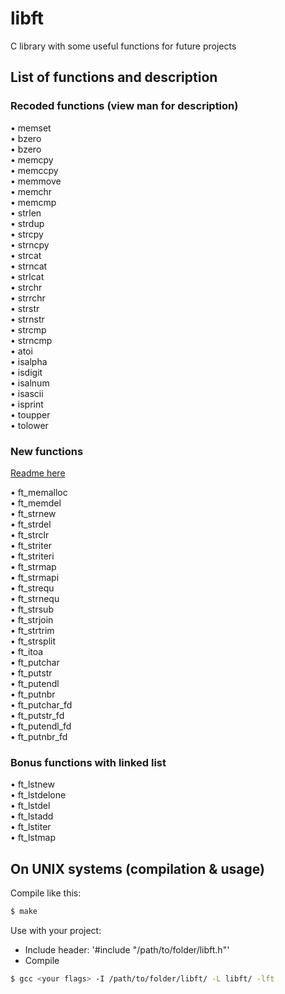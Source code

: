 # libft

C library with some useful functions for future projects

## List of functions and description

### Recoded functions (view man for description)

• memset<br />
• bzero<br />
• bzero<br />
• memcpy<br />
• memccpy<br />
• memmove<br />
• memchr<br />
• memcmp<br />
• strlen<br />
• strdup<br />
• strcpy<br />
• strncpy<br />
• strcat<br />
• strncat<br />
• strlcat<br />
• strchr<br />
• strrchr<br />
• strstr<br />
• strnstr<br />
• strcmp<br />
• strncmp<br />
• atoi<br />
• isalpha<br />
• isdigit<br />
• isalnum<br />
• isascii<br />
• isprint<br />
• toupper<br />
• tolower<br />

### New functions

[Readme here](https://docs.google.com/spreadsheets/d/1d0R6wtjrSctLn932rZjU-6qvsbIUSTc-aAzhHnQR9Jc/edit?usp=sharing)

• ft_memalloc<br />
• ft_memdel<br />
• ft_strnew<br />
• ft_strdel<br />
• ft_strclr<br />
• ft_striter<br />
• ft_striteri<br />
• ft_strmap<br />
• ft_strmapi<br />
• ft_strequ<br />
• ft_strnequ<br />
• ft_strsub<br />
• ft_strjoin<br />
• ft_strtrim<br />
• ft_strsplit<br />
• ft_itoa<br />
• ft_putchar<br />
• ft_putstr<br />
• ft_putendl<br />
• ft_putnbr<br />
• ft_putchar_fd<br />
• ft_putstr_fd<br />
• ft_putendl_fd<br />
• ft_putnbr_fd<br />

### Bonus functions with linked list

• ft_lstnew<br />
• ft_lstdelone<br />
• ft_lstdel<br />
• ft_lstadd<br />
• ft_lstiter<br />
• ft_lstmap<br />

## On UNIX systems (compilation & usage)

Compile like this:

```sh
$ make
```

Use with your project:

- Include header: '#include "/path/to/folder/libft.h"'
- Compile
```sh
$ gcc <your flags> -I /path/to/folder/libft/ -L libft/ -lft
```
